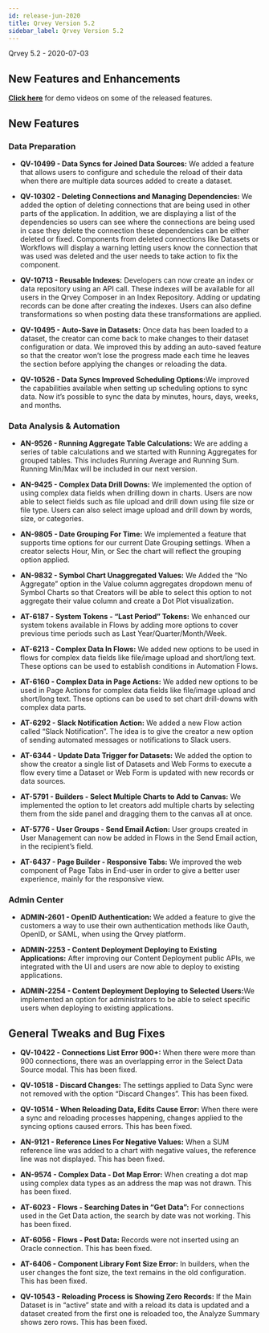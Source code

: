 ```yaml
---
id: release-jun-2020
title: Qrvey Version 5.2
sidebar_label: Qrvey Version 5.2
---
```

<div style={{textAlign: "justify"}}>
Qrvey 5.2 - 2020-07-03

## New Features and Enhancements
<a href="/docs/next/video-training/release/version-5.2" target="_blank"> <strong>Click here</strong></a> for demo videos on some of the released features.

## New Features

### Data Preparation 
*   <strong>QV-10499 - Data Syncs for Joined Data Sources:</strong> 
 We added a feature that allows users to configure and schedule the reload of their data when there are multiple data sources added to create a dataset.

* <strong> QV-10302 - Deleting Connections and Managing Dependencies:</strong>  We added the option of deleting connections that are being used in other parts of the application. In addition, we are displaying a list of the dependencies so users can see where the connections are being used in case they delete the connection these dependencies can be either deleted or fixed. Components from deleted connections like Datasets or Workflows will display a warning letting users know the connection that was used was deleted and the user needs to take action to fix the component.  

* <strong> QV-10713 - Reusable Indexes:</strong> Developers can now create an index or data repository using an API call. These indexes will be available for all users in the Qrvey Composer in an Index Repository. Adding or updating records can be done after creating the indexes. Users can also define transformations so when posting data these transformations are applied.

*  <strong>QV-10495 - Auto-Save in Datasets:</strong> Once data has been loaded to a dataset, the creator can come back to make changes to their dataset configuration or data. We improved this by adding an auto-saved feature so that the creator won’t lose the progress made each time he leaves the section before applying the changes or reloading the data. 


* <strong>QV-10526 - Data Syncs Improved Scheduling Options:</strong>We improved the capabilities available when setting up scheduling options to sync data. Now it’s possible to sync the data by minutes, hours, days, weeks, and months. 




### Data Analysis & Automation

* <strong> AN-9526 - Running Aggregate Table Calculations:</strong>  We are adding a series of table calculations and we started with Running Aggregates for grouped tables. This includes Running Average and Running Sum. Running Min/Max will be included in our next version.

* <strong>AN-9425 - Complex Data Drill Downs:</strong> We implemented the option of using complex data fields when drilling down in charts. Users are now able to select fields such as file upload and drill down using file size or file type. Users can also select image upload and drill down by words, size, or categories. 

* <strong>AN-9805 - Date Grouping For Time:</strong> We implemented a feature that supports time options for our current Date Grouping settings. When a creator selects Hour, Min, or Sec the chart will reflect the grouping option applied.

* <strong>AN-9832 - Symbol Chart Unaggregated Values:</strong> We Added the “No Aggregate” option in the Value column aggregates dropdown menu of Symbol Charts so that Creators will be able to select this option to not aggregate their value column and create a Dot Plot visualization. 


* <strong> AT-6187 - System Tokens - “Last Period” Tokens:</strong> We enhanced our system tokens available in Flows by adding more options to cover previous time periods such as Last Year/Quarter/Month/Week. 

* <strong> AT-6213 - Complex Data In Flows:</strong> We added new options to be used in flows for complex data fields like file/image upload and short/long text. These options can be used to establish conditions in Automation Flows. 

*  <strong>AT-6160 - Complex Data in Page Actions:</strong> We added new options to be used in Page Actions for complex data fields like file/image upload and short/long text. These options can be used to set chart drill-downs with complex data parts.


* <strong>AT-6292 - Slack Notification Action:</strong> We added a new Flow action called “Slack Notification”. The idea is to give the creator a new option of sending automated messages or notifications to Slack users.


*  <strong>AT-6344 - Update Data Trigger for Datasets:</strong> We added the option to show the creator a single list of Datasets and Web Forms to execute a flow every time a Dataset or Web Form is updated with new records or data sources.

 
* <strong>AT-5791 - Builders - Select Multiple Charts to Add to Canvas:</strong> We implemented the option to let creators add multiple charts by selecting them from the side panel and dragging them to the canvas all at once. 

*  <strong>AT-5776 - User Groups - Send Email Action:</strong> User groups created in User Management can now be added in Flows in the Send Email action, in the recipient’s field. 

* <strong>AT-6437 - Page Builder - Responsive Tabs:</strong> We improved the web component of Page Tabs in End-user in order to give a better user experience, mainly for the responsive view.

### Admin Center

*  <strong>ADMIN-2601 - OpenID Authentication: </strong>
We added a feature to give the customers a way to use their own authentication methods like Oauth, OpenID, or SAML, when using the Qrvey platform.


*  <strong>ADMIN-2253 - Content Deployment Deploying to Existing Applications:</strong> After improving our Content Deployment public APIs, we integrated with the UI and users are now able to deploy to existing applications. 


* <strong>ADMIN-2254 - Content Deployment Deploying to Selected Users:</strong>We implemented an option for administrators to be able to select specific users when deploying to existing applications.


## General Tweaks and Bug Fixes

* **QV-10422 - Connections List Error 900+:**  When there were more than 900 connections, there was an overlapping error in the Select Data Source modal. This has been fixed.

* **QV-10518 - Discard Changes:** The settings applied to Data Sync were not removed with the option “Discard Changes”. This has been fixed.

* **QV-10514 - When Reloading Data, Edits Cause Error:** When there were a sync and reloading processes happening, changes applied to the syncing options caused errors. This has been fixed.

* **AN-9121 - Reference Lines For Negative Values:** When a SUM reference line was added to a chart with negative values, the reference line was not displayed. This has been fixed.

* **AN-9574 - Complex Data - Dot Map Error:** When creating a dot map using complex data types as an address the map was not drawn. This has been fixed.

* **AT-6023 - Flows - Searching Dates in “Get Data”:** For connections used in the Get Data action, the search by date was not working. This has been fixed.


* **AT-6056 - Flows - Post Data:** Records were not inserted using an Oracle connection. This has been fixed.

* **AT-6406 - Component Library Font Size Error:** In builders, when the user changes the font size, the text remains in the old configuration. This has been fixed.

* **QV-10543 - Reloading Process is Showing Zero Records:** If the Main Dataset is in “active” state and with a reload its data is updated and a dataset created from the first one is reloaded too, the Analyze Summary shows zero rows. This has been fixed.


</div>